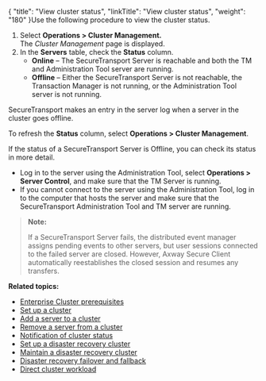 {
    "title": "View cluster status",
    "linkTitle": "View cluster status",
    "weight": "180"
}Use the following procedure to view the cluster status.

1.  Select **Operations > Cluster Management.**  
    The *Cluster Management* page is displayed.
2.  In the **Servers** table, check the **Status** column.
    -   **Online** – The <span class="mc-variable axway_variables.Component_Short_Name variable">SecureTransport</span> Server is reachable and both the TM and Administration Tool server are running.
    -   **Offline** – Either the <span class="mc-variable axway_variables.Component_Short_Name variable">SecureTransport</span> Server is not reachable, the Transaction Manager is not running, or the Administration Tool server is not running.

<span class="mc-variable axway_variables.Component_Short_Name variable">SecureTransport</span> makes an entry in the server log when a server in the cluster goes offline.

To refresh the **Status** column, select **Operations &gt; Cluster Management**.

If the status of a <span class="mc-variable axway_variables.Component_Short_Name variable">SecureTransport</span> Server is Offline, you can check its status in more detail.

-   Log in to the server using the Administration Tool, select **Operations > Server Control**, and make sure that the TM Server is running.
-   If you cannot connect to the server using the Administration Tool, log in to the computer that hosts the server and make sure that the <span class="mc-variable axway_variables.Component_Short_Name variable">SecureTransport</span> Administration Tool and TM server are running.

> **Note:**
>
> If a SecureTransport Server fails, the distributed event manager assigns pending events to other servers, but user sessions connected to the failed server are closed. However, Axway Secure Client automatically reestablishes the closed session and resumes any transfers.

**Related topics:**

-   <a href="../c_st_cluster_prerequisites" class="MCXref xref">Enterprise Cluster prerequisites</a>
-   <a href="../t_st_setup_cluster" class="MCXref xref">Set up a cluster</a>
-   <a href="../t_st_add_server_to_cluster" class="MCXref xref">Add a server to a cluster</a>
-   <a href="../t_st_remove_server_from_cluster" class="MCXref xref">Remove a server from a cluster</a>
-   <a href="../t_st_notification_of_cluster_status" class="MCXref xref">Notification of cluster status</a>
-   <a href="../t_st_setup_disaster_recovery_cluster" class="MCXref xref">Set up a disaster recovery cluster</a>
-   <a href="../t_st_maintain_disaster_recovery_cluster" class="MCXref xref">Maintain a disaster recovery cluster</a>
-   <a href="../t_st_dr_failover_fallback" class="MCXref xref">Disaster recovery failover and fallback</a>
-   <a href="../t_st_direct_cluster_workload" class="MCXref xref">Direct cluster workload</a>
